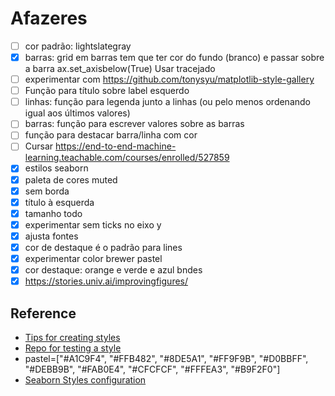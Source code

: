 # Afazeres

- [ ] cor padrão: lightslategray
- [x] barras: grid em barras tem que ter cor  do fundo (branco) e passar sobre a barra ax.set_axisbelow(True) Usar tracejado
- [ ] experimentar com https://github.com/tonysyu/matplotlib-style-gallery
- [ ] Função para título sobre label esquerdo
- [ ] linhas: função para legenda junto a linhas (ou pelo menos ordenando igual aos últimos valores)
- [ ] barras: função para escrever valores sobre as barras
- [ ] função para destacar barra/linha com cor
- [ ] Cursar https://end-to-end-machine-learning.teachable.com/courses/enrolled/527859
- [x] estilos seaborn
- [x] paleta de cores muted
- [x] sem borda
- [x] título à esquerda
- [x] tamanho todo
- [x] experimentar sem ticks no eixo y
- [x] ajusta fontes
- [x] cor de destaque é o padrão para lines
- [x] experimentar color brewer pastel
- [x] cor destaque: orange e verde e azul bndes
- [x] https://stories.univ.ai/improvingfigures/

## Reference

- [Tips for creating styles](https://medium.com/analytics-vidhya/create-your-custom-matplotlib-style-701f0e080250)
- [Repo for testing a style](https://github.com/tonysyu/matplotlib-style-gallery)
- pastel=["#A1C9F4", "#FFB482", "#8DE5A1", "#FF9F9B", "#D0BBFF",
            "#DEBB9B", "#FAB0E4", "#CFCFCF", "#FFFEA3", "#B9F2F0"]
- [Seaborn Styles configuration](https://github.com/mwaskom/seaborn/blob/master/seaborn/rcmod.py)